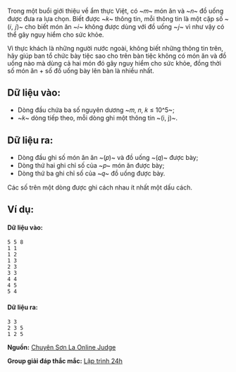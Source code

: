 <!--**<center>NGUỒN: Bài tập thầy Lê Minh Hoàng ôn Hải Phòng T10/2016</center>**-->

Trong một buổi giới thiệu về ẩm thực Việt, có ~𝑚~ món ăn và ~𝑛~ đồ uống được đưa ra lựa chọn. Biết được ~𝑘~ thông tin, mỗi thông tin là một cặp số ~(𝑖, 𝑗)~ cho biết món ăn ~𝑖~ không được dùng với đồ uống ~𝑗~ vì như vậy có thể gây nguy hiểm cho sức khỏe.

Vì thực khách là những người nước ngoài, không biết những thông tin trên, hãy giúp ban tổ chức bày tiệc sao cho trên bàn tiệc không có món ăn và đồ uống nào mà dùng cả hai món đó gây nguy hiểm cho sức khỏe, đồng thời số món ăn + số đồ uống bày lên bàn là nhiều nhất.

## Dữ liệu vào:
- Dòng đầu chứa ba số nguyên dương ~𝑚, 𝑛, 𝑘 ≤ 10^5~;
- ~𝑘~ dòng tiếp theo, mỗi dòng ghi một thông tin ~(i, j)~.

## Dữ liệu ra:
- Dòng đầu ghi số món ăn ăn ~(𝑝)~ và đồ uống ~(𝑞)~ được bày;
- Dòng thứ hai ghi chỉ số của ~𝑝~ món ăn được bày;
- Dòng thứ ba ghi chỉ số của ~𝑞~ đồ uống được bày.

Các số trên một dòng được ghi cách nhau ít nhất một dấu cách.

## Ví dụ:
#### Dữ liệu vào:
```
5 5 8
1 1
1 2
1 3
2 3
3 3
4 4
4 5
5 4
```

#### Dữ liệu ra:
```
3 3
2 3 5
1 2 5
```
**Nguồn:** [Chuyên Sơn La Online Judge](http://csloj.ddns.net/)

**Group giải đáp thắc mắc:** [Lập trình 24h](https://www.facebook.com/groups/1386904321519984)